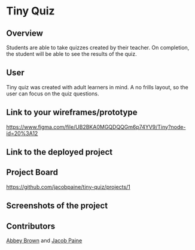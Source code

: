 # Tiny Quiz

## Overview
Students are able to take quizzes created by their teacher. On completion, the student will be able to see the results of the quiz.

## User
Tiny quiz was created with adult learners in mind. A no frills layout, so the user can focus on the quiz questions.


## Link to your wireframes/prototype
https://www.figma.com/file/UB2BKA0MGQDQQGm6p74YV9/Tiny?node-id=20%3A12

## Link to the deployed project 


## Project Board
https://github.com/jacobpaine/tiny-quiz/projects/1


## Screenshots of the project


## Contributors
[Abbey Brown](https://github.com/brownabs) and [Jacob Paine](https://github.com/jacobpaine)
